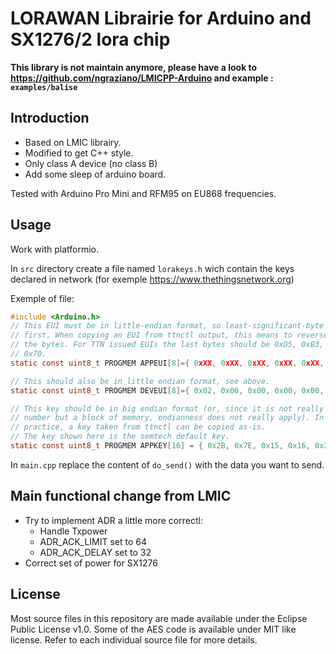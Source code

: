 # LORAWAN Librairie for Arduino and SX1276/2 lora chip

**This library is not maintain anymore, please have a look to https://github.com/ngraziano/LMICPP-Arduino and example : `examples/balise`**

## Introduction

* Based on LMIC librairy.
* Modified to get C++ style.
* Only class A device (no class B)
* Add some sleep of arduino board.

Tested with Arduino Pro Mini and RFM95 on EU868 frequencies.

## Usage

Work with platformio.

In ``src`` directory create a file named ``lorakeys.h`` wich contain the keys declared in network (for exemple <https://www.thethingsnetwork.org>)

Exemple of file:

```c
#include <Arduino.h>
// This EUI must be in little-endian format, so least-significant-byte
// first. When copying an EUI from ttnctl output, this means to reverse
// the bytes. For TTN issued EUIs the last bytes should be 0xD5, 0xB3,
// 0x70.
static const uint8_t PROGMEM APPEUI[8]={ 0xXX, 0xXX, 0xXX, 0xXX, 0xXX, 0xD5, 0xB3, 0x70 };

// This should also be in little endian format, see above.
static const uint8_t PROGMEM DEVEUI[8]={ 0x02, 0x00, 0x00, 0x00, 0x00, 0x00, 0x00, 0x00 };

// This key should be in big endian format (or, since it is not really a
// number but a block of memory, endianness does not really apply). In
// practice, a key taken from ttnctl can be copied as-is.
// The key shown here is the semtech default key.
static const uint8_t PROGMEM APPKEY[16] = { 0x2B, 0x7E, 0x15, 0x16, 0x28, 0xAE, 0xD2, 0xA6, 0xAB, 0xF7, 0x15, 0x88, 0x09, 0xCF, 0x4F, 0x3C };
```

In ``main.cpp`` replace the content of ``do_send()`` with the data you want to send.

## Main functional change from LMIC

* Try to implement ADR a little more correctl:
  * Handle Txpower
  * ADR_ACK_LIMIT set to 64
  * ADR_ACK_DELAY set to 32
* Correct set of power for SX1276

## License

Most source files in this repository are made available under the Eclipse Public License v1.0.
Some of the AES code is available under MIT like license. Refer to each individual source file for more details.
